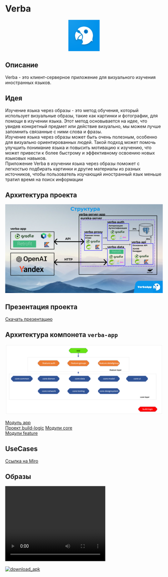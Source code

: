 # Verba

<div id="header" align="center">
  <img src="image/icon.png" width="100"/>
</div>


## Описание
Verba - это клиент-серверное приложение для визуального изучения иностранных языков.
## Идея
Изучение языка через образы - это метод обучения, который использует визуальные образы, такие как картинки и фотографии, для помощи в изучении языка. Этот метод основывается на идее, что увидев конкретный предмет или действие визуально, мы можем лучше запомнить связанные с ними слова и фразы.  
Изучение языка через образы может быть очень полезным, особенно для визуально ориентированных людей. Такой подход может помочь улучшить понимание языка и повысить мотивацию к изучению, что может привести к более быстрому и эффективному освоению новых языковых навыков.  
Приложение Verba в изучении языка через образы поможет с легкостью подбирать картинки и другие материалы из разных источников, чтобы пользователь изучающий иностранный язык меньше тратил время на поиск информации  

## Архитектура проекта

![img.png](image/structure_project.png)

## Презентация проекта

[Скачать презентацию](image/slide.pdf)

## Архитектура компонета `verba-app`

![icon_verba](image/architecture.png)

[Модуль app](/app/README.md)  
[Проект build-logic](/build-logic/README.md)
[Модули core](/core/README.md)  
[Модули feature](/feature/README.md)

## UseCases

[Ссылка на Miro](https://miro.com/app/board/uXjVMeAQjCg=/?share_link_id=479259400433)

## Образы

<video width="320" height="240" controls>
  <source src="image/video.mp4" type="video/mp4">
</video>

[![download_apk](https://static.tildacdn.com/tild3932-6239-4336-a430-373961616430/android_xvision2.png)](https://drive.google.com/file/d/1iz539N1V-1ckcyxlL898sbKxcPrn_V8D/view?usp=sharing)